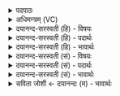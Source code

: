 <details><summary>पदपाठः</summary>

अ॒ग्नेः। त॒नूः। अ॒सि॒। वा॒चः। वि॒सर्ज॑न॒मिति॑ वि॒ऽसर्ज॑नम्। दे॒ववी॑तय॒ इति॑ दे॒वऽवी॑तये। त्वा॒। गृ॒ह्णा॒मि॒। बृ॒हद्ग्रा॒वेति॑ बृ॒हत्ऽग्रा॑वा। अ॒सि॒। वा॒न॒स्प॒त्यः। सः। इ॒दम्। दे॒वेभ्यः॑। ह॒विः। श॒मी॒ष्व॒। श॒मि॒ष्वेति॑ शमिष्व। सु॒शमीति॑ सु॒ऽशमि॑। श॒मी॒ष्व॒। श॒मि॒ष्वेति॑ शमिष्व। हवि॑ष्कृत्। हविः॑कृ॒दिति॒ हविः॑कृत्। आ। इ॒हि॒। हवि॑ष्कृत्। हविः॑कृ॒दिति॒ हविः॑ऽकृत्। आ। इ॒हि॒। १५।
</details>

<details><summary>अधिमन्त्रम् (VC)</summary>

- यज्ञो देवता
- परमेष्ठी प्रजापतिर्ऋषिः
- निचृद् जगती, याजुषी पङ्क्तिः,
- निषादः
</details>

<details><summary>दयानन्द-सरस्वती (हि) - विषयः</summary>

उक्त यज्ञ किस प्रकार का होता है, इस विषय का उपदेश अगले मन्त्र में किया है ॥
</details>

<details><summary>दयानन्द-सरस्वती (हि) - पदार्थः</summary>

पदार्थान्वयभाषाः -  मैं सब जनों के सहित जिस हवि अर्थात् पदार्थ के संस्कार के लिये (बृहद्ग्रावा) बड़े-बड़े पत्थर (असि) हैं और (वानस्पत्यः) काष्ठ के मूसल आदि पदार्थ (देवेभ्यः) विद्वान् वा दिव्यगुणों के लिये उस यज्ञ को (देववीतये) श्रेष्ठ गुणों के प्रकाश और श्रेष्ठ विद्वान् वा विविध भोगों की प्राप्ति के लिये (प्रतिगृह्णामि) ग्रहण करता हूँ। हे विद्वान् मनुष्य ! तुम (देवेभ्यः) विद्वानों के सुख के लिये (सु, एमि) अच्छे प्रकार दुःख शान्त करनेवाले (हविः) यज्ञ करने योग्य पदार्थ को (शमीष्व) अत्यन्त शुद्ध करो। जो मनुष्य वेद आदि शास्त्रों को प्रीतिपूर्वक पढ़ते वा पढ़ाते हैं, उन्हीं को यह (हविष्कृत्) हविः अर्थात् होम में चढ़ाने योग्य पदार्थों का विधान करनेवाली जो कि यज्ञ को विस्तार करने के लिये वेद के पढ़ने से ब्राह्मण, क्षत्रिय, वैश्य और शूद्रों की शुद्ध सुशिक्षित और प्रसिद्ध वाणी है, सो प्राप्त होती है ॥१५॥
</details>

<details><summary>दयानन्द-सरस्वती (हि) - भावार्थः</summary>

भावार्थभाषाः -  जब मनुष्य वेद आदि शास्त्रों के द्वारा यज्ञक्रिया और उसका फल जान के शुद्धि और उत्तमता के साथ यज्ञ को करते हैं, तब वह सुगन्धि आदि पदार्थों के होम द्वारा परमाणु अर्थात् अति सूक्ष्म होकर वायु और वृष्टि जल में विस्तृत हुआ सब पदार्थों को उत्तम कर के दिव्य सुखों को उत्पन्न करता है। जो मनुष्य सब प्राणियों के सुख के अर्थ पूर्वोक्त तीन प्रकार के यज्ञ को नित्य करता है, उस को सब मनुष्य हविष्कृत् अर्थात् यह यज्ञ का विस्तार करनेवाला, यज्ञ का विस्तार करनेवाला उत्तम मनुष्य है, ऐसा वारम्वार कहकर सत्कार करें ॥१५॥
</details>

<details><summary>दयानन्द-सरस्वती (सं) - विषयः</summary>

पुनः स यज्ञः कीदृशो भवतीत्युपदिश्यते ॥
</details>

<details><summary>दयानन्द-सरस्वती (सं) - पदार्थः</summary>

पदार्थान्वयभाषाः -  अहं सर्वो जनो यस्य हविषः संस्काराय। बृहद्ग्रावाऽ(स्य)स्ति वानस्पत्यश्च यदिदं देवेभ्यो भवति तं देववीतये गृह्णामि। हे विद्वन् ! स त्वं देवेभ्यो विद्वद्भ्यः सुशमिं तद्धविः शमीष्व शमीष्व। ते मनुष्या वेदादीनि शास्त्राणि पठन्ति पाठयन्ति च तानेवेयं वाग् हविष्कृदेहि हविष्कृदेहीत्याह ॥१५॥
</details>

<details><summary>दयानन्द-सरस्वती (सं) - भावार्थः</summary>

भावार्थभाषाः -  यदा मनुष्या वेदादिशास्त्रद्वारा यज्ञक्रियां फलं च विदित्वा सुसंस्कृतेन हविषा यज्ञं कुर्वन्ति तदा स सुगन्ध्यादिद्रव्यहोमद्वारा परमाणुमयो भूत्वा वायौ वृष्टिजले च विस्तृतः सन् सर्वान् पदार्थानुत्तमान् कुर्वन् दिव्यानि सुखानि सम्पादयति। यश्चैवं सर्वेषां प्राणिनां सुखाय पूर्वोक्तं त्रिविधं यज्ञं नित्यं करोति तं सर्वे मनुष्या हविष्कृदेहि हविष्कृदेहीति सत्कुर्य्युः ॥१५॥
</details>

<details><summary>सविता जोशी ← दयानन्दः (म) - भावार्थः</summary>

भावार्थभाषाः -  जेव्हा माणसे वेदशास्त्रानुसार यज्ञक्रियेचे फळ जाणून शुद्ध रीतीने उत्तम यज्ञ करतात. तेव्हा होमात अर्पण केलेल्या सुगंधी वस्तूंचे परमाणू अतिसूक्ष्म होऊन वायू व वृष्टिजलात मिसळून सर्व पदार्थांना उत्तम बनवितात व दिव्य सुख उत्पन्न करतात. तसेच जो मनुष्य पूर्वोक्त (१) इहलोक व परलोक सुखाची विद्या, (२) शिल्पविद्येचे प्रात्यक्षिक, (३) विद्वानाचा संग असे तीन प्रकारचे यज्ञ करतो त्या माणसाला सर्वांनी हविष्कृत अर्थात यज्ञविस्तार करणारा उत्तम माणूस समजून त्याचा स्वीकार करावा.
</details>